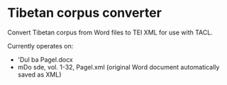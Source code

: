 Tibetan corpus converter
========================

Convert Tibetan corpus from Word files to TEI XML for use with TACL.

Currently operates on:

* 'Dul ba Pagel.docx
* mDo sde, vol. 1-32, Pagel.xml (original Word document automatically
  saved as XML)
